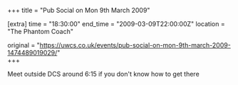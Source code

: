 +++
title = "Pub Social on Mon 9th March 2009"

[extra]
time = "18:30:00"
end_time = "2009-03-09T22:00:00Z"
location = "The Phantom Coach"

original = "https://uwcs.co.uk/events/pub-social-on-mon-9th-march-2009-1474489019029/"    
+++

Meet outside DCS around 6:15 if you don't know how to get there

